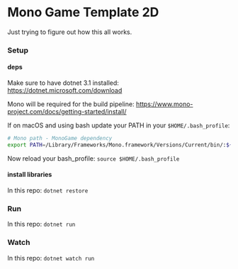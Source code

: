 # Mono Game Template 2D

Just trying to figure out how this all works.

### Setup

#### deps

Make sure to have dotnet 3.1 installed: https://dotnet.microsoft.com/download

Mono will be required for the build pipeline: https://www.mono-project.com/docs/getting-started/install/

If on macOS and using bash update your PATH in your `$HOME/.bash_profile`:

```bash
# Mono path - MonoGame dependency
export PATH=/Library/Frameworks/Mono.framework/Versions/Current/bin/:${PATH}
```

Now reload your bash_profile: `source $HOME/.bash_profile`

#### install libraries

In this repo: `dotnet restore`

### Run

In this repo: `dotnet run`

### Watch 

In this repo: `dotnet watch run`
